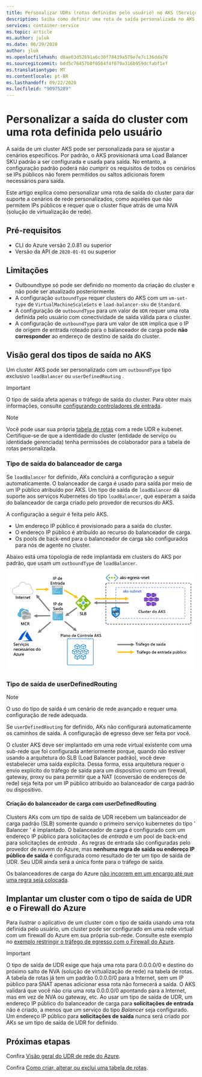 ```yaml
---
title: Personalizar UDRs (rotas definidas pelo usuário) no AKS (Serviço de Kubernetes do Azure)
description: Saiba como definir uma rota de saída personalizada no AKS (Serviço de Kubernetes do Azure)
services: container-service
ms.topic: article
ms.author: juluk
ms.date: 06/29/2020
author: jluk
ms.openlocfilehash: d8ae03d52691a6c30f78439a579e7e7c136dda76
ms.sourcegitcommit: bdd5c76457b0f0504f4f679a316b959dcfabf1ef
ms.translationtype: MT
ms.contentlocale: pt-BR
ms.lasthandoff: 09/22/2020
ms.locfileid: "90975289"
---
```

# <a name="customize-cluster-egress-with-a-user-defined-route"></a>Personalizar a saída do cluster com uma rota definida pelo usuário

A saída de um cluster AKS pode ser personalizada para se ajustar a cenários específicos. Por padrão, o AKS provisionará uma Load Balancer SKU padrão a ser configurada e usada para saída. No entanto, a configuração padrão poderá não cumprir os requisitos de todos os cenários se IPs públicos não forem permitidos ou saltos adicionais forem necessários para saída.

Este artigo explica como personalizar uma rota de saída do cluster para dar suporte a cenários de rede personalizados, como aqueles que não permitem IPs públicos e requer que o cluster fique atrás de uma NVA (solução de virtualização de rede).

## <a name="prerequisites"></a>Pré-requisitos
* CLI do Azure versão 2.0.81 ou superior
* Versão da API de `2020-01-01` ou superior


## <a name="limitations"></a>Limitações
* Outboundtype só pode ser definido no momento da criação do cluster e não pode ser atualizado posteriormente.
* A configuração `outboundType` requer clusters do AKS com um `vm-set-type` de `VirtualMachineScaleSets` e `load-balancer-sku` de `Standard`.
* A configuração de `outboundType` para um valor de `UDR` requer uma rota definida pelo usuário com conectividade de saída válida para o cluster.
* A configuração de `outboundType` para um valor de `UDR` implica que o IP de origem de entrada roteado para o balanceador de carga pode **não corresponder** ao endereço de destino de saída do cluster.

## <a name="overview-of-outbound-types-in-aks"></a>Visão geral dos tipos de saída no AKS

Um cluster AKS pode ser personalizado com um `outboundType` tipo exclusivo `loadBalancer` ou `userDefinedRouting` .

> [!IMPORTANT]
> O tipo de saída afeta apenas o tráfego de saída do cluster. Para obter mais informações, consulte [configurando controladores de entrada](ingress-basic.md).

> [!NOTE]
> Você pode usar sua própria [tabela de rotas][byo-route-table] com a rede UDR e kubenet. Certifique-se de que a identidade do cluster (entidade de serviço ou identidade gerenciada) tenha permissões de colaborador para a tabela de rotas personalizada.

### <a name="outbound-type-of-loadbalancer"></a>Tipo de saída do balanceador de carga

Se `loadBalancer` for definido, AKs concluirá a configuração a seguir automaticamente. O balanceador de carga é usado para saída por meio de um IP público atribuído por AKS. Um tipo de saída de `loadBalancer` dá suporte aos serviços Kubernetes do tipo `loadBalancer`, que esperam a saída do balanceador de carga criado pelo provedor de recursos do AKS.

A configuração a seguir é feita pelo AKS.
   * Um endereço IP público é provisionado para a saída do cluster.
   * O endereço IP público é atribuído ao recurso do balanceador de carga.
   * Os pools de back-end para o balanceador de carga são configurados para nós de agente no cluster.

Abaixo está uma topologia de rede implantada em clusters do AKS por padrão, que usam um `outboundType` de `loadBalancer`.

![O diagrama mostra a entrada I e saída I P, em que o p de entrada direciona o tráfego para um balanceador de carga, que direciona o tráfego para e de um cluster interno e outro tráfego para a saída I P, que direciona o tráfego para a Internet, M C R, serviços exigidos pelo Azure e o plano de controle K S.](media/egress-outboundtype/outboundtype-lb.png)

### <a name="outbound-type-of-userdefinedrouting"></a>Tipo de saída de userDefinedRouting

> [!NOTE]
> O uso do tipo de saída é um cenário de rede avançado e requer uma configuração de rede adequada.

Se `userDefinedRouting` for definido, AKs não configurará automaticamente os caminhos de saída. A configuração de egresso deve ser feita por você.

O cluster AKS deve ser implantado em uma rede virtual existente com uma sub-rede que foi configurada anteriormente porque, quando não estiver usando a arquitetura do SLB (Load Balancer padrão), você deve estabelecer uma saída explícita. Dessa forma, essa arquitetura requer o envio explícito do tráfego de saída para um dispositivo como um firewall, gateway, proxy ou para permitir que a NAT (conversão de endereços de rede) seja feita por um IP público atribuído ao balanceador de carga padrão ou dispositivo.

#### <a name="load-balancer-creation-with-userdefinedrouting"></a>Criação do balanceador de carga com userDefinedRouting

Clusters AKs com um tipo de saída de UDR recebem um balanceador de carga padrão (SLB) somente quando o primeiro serviço kubernetes do tipo ' Balancer ' é implantado. O balanceador de carga é configurado com um endereço IP público para solicitações de *entrada* e um pool de back-end para solicitações de *entrada* . As regras de entrada são configuradas pelo provedor de nuvem do Azure, mas **nenhuma regra de saída ou endereço IP público de saída** é configurada como resultado de ter um tipo de saída de UDR. Seu UDR ainda será a única fonte para o tráfego de saída.

Os balanceadores de carga do Azure [não incorrem em um encargo até que uma regra seja colocada](https://azure.microsoft.com/pricing/details/load-balancer/).

## <a name="deploy-a-cluster-with-outbound-type-of-udr-and-azure-firewall"></a>Implantar um cluster com o tipo de saída de UDR e o Firewall do Azure

Para ilustrar o aplicativo de um cluster com o tipo de saída usando uma rota definida pelo usuário, um cluster pode ser configurado em uma rede virtual com um firewall do Azure em sua própria sub-rede. Consulte este exemplo no [exemplo restringir o tráfego de egresso com o Firewall do Azure](limit-egress-traffic.md#restrict-egress-traffic-using-azure-firewall).

> [!IMPORTANT]
> O tipo de saída de UDR exige que haja uma rota para 0.0.0.0/0 e destino do próximo salto de NVA (solução de virtualização de rede) na tabela de rotas.
> A tabela de rotas já tem um padrão 0.0.0.0/0 para a Internet, sem um IP público para SNAT apenas adicionar essa rota não fornecerá a saída. O AKS validará que você não cria uma rota 0.0.0.0/0 apontando para a Internet, mas em vez de NVA ou gateway, etc. Ao usar um tipo de saída de UDR, um endereço IP público do balanceador de carga para **solicitações de entrada** não é criado, a menos que um serviço do tipo *Balancer* seja configurado. Um endereço IP público para **solicitações de saída** nunca será criado por AKs se um tipo de saída de UDR for definido.

## <a name="next-steps"></a>Próximas etapas

Confira [Visão geral do UDR de rede do Azure](../virtual-network/virtual-networks-udr-overview.md).

Confira [Como criar, alterar ou exclui uma tabela de rotas](../virtual-network/manage-route-table.md).

<!-- LINKS - internal -->
[az-aks-get-credentials]: /cli/azure/aks?view=azure-cli-latest#az-aks-get-credentials
[byo-route-table]: configure-kubenet.md#bring-your-own-subnet-and-route-table-with-kubenet
